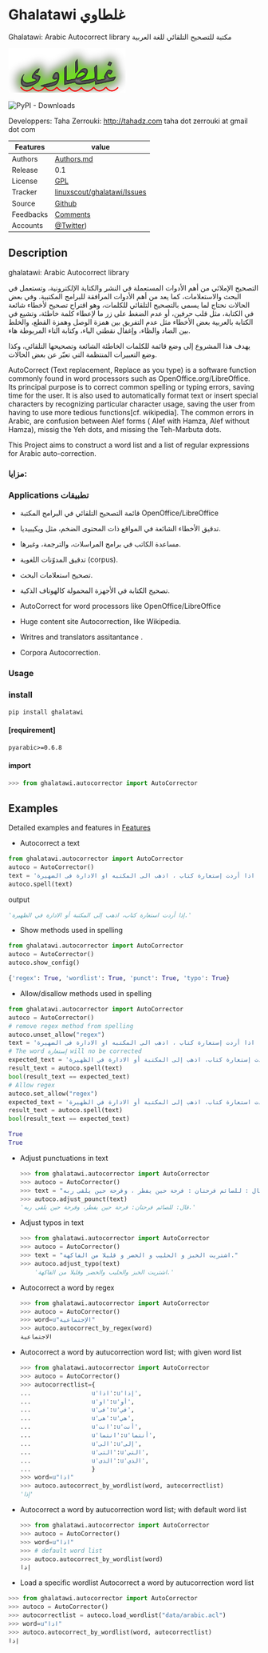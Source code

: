 # Ghalatawi غلطاوي
Ghalatawi: Arabic Autocorrect library
مكتبة للتصحيح التلقائي للغة العربية


![ghalatawi logo](doc/ghalatawi_header.png  "ghalatawi logo")

![PyPI - Downloads](https://img.shields.io/pypi/dm/ghalatawi)


  Developpers:  Taha Zerrouki: http://tahadz.com
    taha dot zerrouki at gmail dot com


Features |   value
---------|---------------------------------------------------------------------------------
Authors  | [Authors.md](https://github.com/linuxscout/ghalatawi/main/AUTHORS.md)
Release  | 0.1
License  |[GPL](https://github.com/linuxscout/ghalatawi/main/LICENSE)
Tracker  |[linuxscout/ghalatawi/Issues](https://github.com/linuxscout/ghalatawi/issues)
Source  |[Github](http://github.com/linuxscout/ghalatawi)
Feedbacks  |[Comments](https://github.com/linuxscout/ghalatawi/)
Accounts  |[@Twitter](https://twitter.com/linuxscout))

## Description

ghalatawi: Arabic Autocorrect library

 التصحيح الإملائي من أهم الأدوات المستعملة في النشر والكتابة الإلكترونية، وتستعمل في البحث والاستعلامات، كما يعد من أهم الأدوات المرافقة للبرامج المكتبية. وفي بعض الحالات نحتاج لما يسمى بالتصحيح التلقائي للكلمات، وهو اقتراح تصحيح لأخطاء شائعة في الكتابة، مثل قلب حرفين، أو عدم الضغط على زر ما لإعطاء كلمة خاطئة، وتشيع في الكتابة بالعربية بعض الأخطاء مثل عدم التفريق بين همزة الوصل وهمزة القطع، والخلط بين الضاد والظاء، وإغفال نقطتي الياء، وكتابة التاء المربوطة هاء.

يهدف هذا المشروع إلى وضع قائمة للكلمات الخاطئة الشائعة وتصحيحها التلقائي، وكذا وضع التعبيرات المنتظمة التي تعبّر عن بعض الحالات. 

AutoCorrect (Text replacement, Replace as you type) is a software function commonly found in word processors such as OpenOffice.org/LibreOffice. Its principal purpose is to correct common spelling or typing errors, saving time for the user. It is also used to automatically format text or insert special characters by recognizing particular character usage, saving the user from having to use more tedious functions[cf. wikipedia].
The common errors in Arabic, are confusion between Alef forms ( Alef with Hamza, Alef without Hamza), missig the Yeh dots, and missing the Teh-Marbuta dots.

This Project aims to construct a word list and a list of regular expressions for Arabic auto-correction. 

###  مزايا:



 


### Applications تطبيقات

- قائمة التصحيح التلقائي في البرامج المكتبة OpenOffice/LibreOffice
- تدقيق الأخطاء الشائعة في المواقع ذات المحتوى الضخم، مثل ويكيبيديا.
- مساعدة الكاتب في برامج المراسلات، والترجمة، وغيرها.
- تدقيق المدوّنات اللغوية (corpus).
- تصحيح استعلامات البحث.
- تصحيح الكتابة في الأجهزة المحمولة كالهوتاف الذكية.

- AutoCorrect for word processors like OpenOffice/LibreOffice
- Huge content site Autocorrection, like Wikipedia.
- Writres and translators assitantance .
- Corpora Autocorrection.


### Usage

### install
```shell
pip install ghalatawi
```
#### [requirement]
```
pyarabic>=0.6.8
```

#### import
```python
>>> from ghalatawi.autocorrector import AutoCorrector
```
## Examples

Detailed examples and features in [Features](doc/features.md) 

* Autocorrect a text

```python
from ghalatawi.autocorrector import AutoCorrector
autoco = AutoCorrector()
text = 'اذا أردت إستعارة كتاب ، اذهب الى المكتبه او الادارة فى الضهيرة .'
autoco.spell(text)
```

output 

````python
'إذا أردت استعارة كتاب، اذهب إلى المكتبة أو الادارة في الظهيرة.'
````



* Show methods used in spelling

```python
from ghalatawi.autocorrector import AutoCorrector
autoco = AutoCorrector()
autoco.show_config()
```

```python
{'regex': True, 'wordlist': True, 'punct': True, 'typo': True}
```

* Allow/disallow methods used in spelling

```python
from ghalatawi.autocorrector import AutoCorrector
autoco = AutoCorrector()
# remove regex method from spelling
autoco.unset_allow("regex") 
text = 'اذا أردت إستعارة كتاب ، اذهب الى المكتبه او الادارة فى الضهيرة .'
# The word إستعارة will no be corrected
expected_text = 'إذا أردت إستعارة كتاب، اذهب إلى المكتبة أو الادارة في الظهيرة.'
result_text = autoco.spell(text)
bool(result_text == expected_text)
# Allow regex 
autoco.set_allow("regex") 
expected_text = 'إذا أردت استعارة كتاب، اذهب إلى المكتبة أو الادارة في الظهيرة.'
result_text = autoco.spell(text)
bool(result_text == expected_text)
```

```python
True
True
```

* Adjust punctuations in text

  ```python
  >>> from ghalatawi.autocorrector import AutoCorrector
  >>> autoco = AutoCorrector()
  >>> text = "قال : للصائم فرحتان : فرحة حين يفطر ، وفرحة حين يلقى ربه  ."
  >>> autoco.adjust_pounct(text)
  'قال: للصائم فرحتان: فرحة حين يفطر، وفرحة حين يلقى ربه.'
  ```

  

* Adjust typos in text

  ```python
  >>> from ghalatawi.autocorrector import AutoCorrector
  >>> autoco = AutoCorrector()        
  >>> text = "اشتريت الخبز و الحليب و الخضر و قليلا من الفاكهة."
  >>> autoco.adjust_typo(text)
      'اشتريت الخبز والحليب والخضر وقليلا من الفاكهة.'
  ```

  

* Autocorrect a word by regex

  ```python
  >>> from ghalatawi.autocorrector import AutoCorrector
  >>> autoco = AutoCorrector()            
  >>> word=u"الإجتماعية"
  >>> autoco.autocorrect_by_regex(word)
  الاجتماعية
  ```

* Autocorrect a word by autucorrection word list; with given word list

  ```python
  >>> from ghalatawi.autocorrector import AutoCorrector
  >>> autoco = AutoCorrector()            
  >>> autocorrectlist={
  ...                 u'اذا':u'إذا',
  ...                 u'او':u'أو',
  ...                 u'فى':u'في',
  ...                 u'هى':u'هي',
  ...                 u'انت':u'أنت',
  ...                 u'انتما':u'أنتما',
  ...                 u'الى':u'إلى',
  ...                 u'التى':u'التي',
  ...                 u'الذى':u'الذي',
  ...                 }
  >>> word=u"اذا"
  >>> autoco.autocorrect_by_wordlist(word, autocorrectlist)
  'إذا'
  ```

  

* Autocorrect a word by autucorrection word list; with default word list

  

  ```python
  >>> from ghalatawi.autocorrector import AutoCorrector
  >>> autoco = AutoCorrector()                    
  >>> word=u"اذا"
  >>> # default word list
  >>> autoco.autocorrect_by_wordlist(word)
  إذا
  ```

* Load a specific wordlist Autocorrect a word by autucorrection word list

```python
>>> from ghalatawi.autocorrector import AutoCorrector
>>> autoco = AutoCorrector()                    
>>> autocorrectlist = autoco.load_wordlist("data/arabic.acl")
>>> word=u"اذا"
>>> autoco.autocorrect_by_wordlist(word, autocorrectlist)
إذا
```

